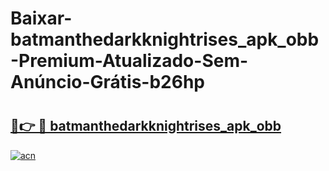 # Baixar-batmanthedarkknightrises_apk_obb-Premium-Atualizado-Sem-Anúncio-Grátis-b26hp

# <h2><a href="https://lewudp.esa.edu.pl?src=batmanthedarkknightrises_apk_obb&ref=b26hp">🔗👉 🔴 batmanthedarkknightrises_apk_obb</a></h2>

[![acn](https://github.com/user-attachments/assets/0f9c940e-d8b0-45ae-aac7-cd30a18b3e1c)](https://lewudp.esa.edu.pl?src=batmanthedarkknightrises_apk_obb&ref=b26hp)

